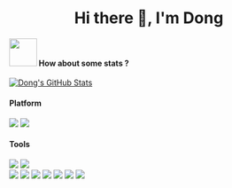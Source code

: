 <h1 align="center">Hi there 👋, I'm Dong</h1>

#### <img src="https://media.giphy.com/media/VgCDAzcKvsR6OM0uWg/giphy.gif" width="50"> How about some stats ?
   
<!-- [![](https://count.getloli.com/get/@dongcodebmt?theme=gelbooru-h)](https://count.getloli.com)  --> 
[![Dong's GitHub Stats](https://github-readme-stats.vercel.app/api?username=dongcodebmt&show_icons=true&theme=radical)](https://github.com/dongcodebmt)  

#### Platform
[![](https://img.shields.io/badge/macOS-Hackintosh-292e33?style=flat-square&logo=apple&logoColor=ffffff)](#)
[![](https://img.shields.io/badge/Windows-11-292e33?style=flat-square&logo=windows&logoColor=ffffff)](#)

#### Tools
[![](https://img.shields.io/badge/IDE-Visual%20Studio%20Code-292e33?style=flat-square&logo=visual-studio-code&logoColor=ffffff)](#)
[![](https://img.shields.io/badge/IDE-IntelliJ-292e33?style=flat-square&logo=intellijidea&logoColor=ffffff)](#)   
[![](https://img.shields.io/badge/-JavaScript-efd81d?style=flat-square&logo=javascript&logoColor=ffffff)](#)
[![](https://img.shields.io/badge/-PHP-777bb4?style=flat-square&logo=php&logoColor=ffffff)](#)
[![](https://img.shields.io/badge/-C%23-690081?style=flat-square&logo=csharp&logoColor=ffffff)](#)
[![](https://img.shields.io/badge/-.NET-5027d5?style=flat-square&logo=dotnet&logoColor=ffffff)](#)
[![](https://img.shields.io/badge/IDE-Visual%20Studio-292e33?style=flat-square&logo=visual-studio&logoColor=ffffff)](#)
[![](https://img.shields.io/badge/-Java-f7f7f7?style=flat-square&logo=java&logoColor=0470b5)](#)
[![](https://img.shields.io/badge/-Docker-2496ed?style=flat-square&logo=docker&logoColor=ffffff)](#)
